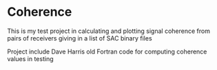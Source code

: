 # Coherence
This is my test project in calculating and plotting signal coherence from pairs of receivers giving in a list of SAC binary files

Project include Dave Harris old Fortran code for computing coherence values in testing
